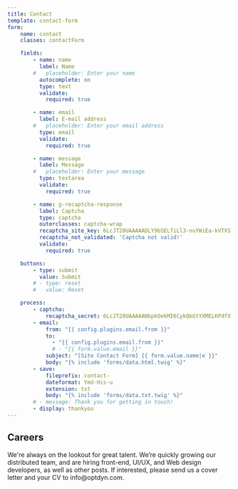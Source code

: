 ```yaml
---
title: Contact
template: contact-form
form:
    name: contact
    classes: contactForm

    fields:
        - name: name
          label: Name
        #   placeholder: Enter your name
          autocomplete: on
          type: text
          validate:
            required: true

        - name: email
          label: E-mail address
        #   placeholder: Enter your email address
          type: email
          validate:
            required: true

        - name: message
          label: Message
        #   placeholder: Enter your message
          type: textarea
          validate:
            required: true

        - name: g-recaptcha-response
          label: Captcha
          type: captcha
          outerclasses: captcha-wrap
          recaptcha_site_key: 6LcJT28UAAAAADLY9bSELTiLl3-nuYWiEa-kVTXS
          recaptcha_not_validated: 'Captcha not valid!'
          validate:
            required: true

    buttons:
        - type: submit
          value: Submit
        # - type: reset
        #   value: Reset

    process:
        - captcha:
            recaptcha_secret: 6LcJT28UAAAAANbpkOekMI6CykQkGtYXMELKPdfX
        - email:
            from: "{{ config.plugins.email.from }}"
            to:
              - "{{ config.plugins.email.from }}"
              # - "{{ form.value.email }}"
            subject: "[Site Contact Form] {{ form.value.name|e }}"
            body: "{% include 'forms/data.html.twig' %}"
        - save:
            fileprefix: contact-
            dateformat: Ymd-His-u
            extension: txt
            body: "{% include 'forms/data.txt.twig' %}"
        # - message: Thank you for getting in touch!
        - display: thankyou
---
```


<div class="headline" markdown="1">
  <div class="colFull">
    <h2 class="titleSection marginBottom-zero">Careers</h2>
  </div>
</div>

<p style="padding-top: 0;">We're always on the lookout for great talent. We’re quickly growing our distributed team, and are hiring front-end, UI/UX, and Web design developers, as well as other posts. If interested, please send us a cover letter and your CV to info@optdyn.com.</p>
